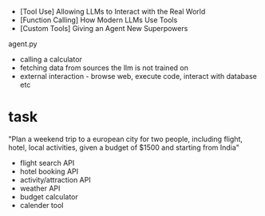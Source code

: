 

- [Tool Use] Allowing LLMs to Interact with the Real World
- [Function Calling] How Modern LLMs Use Tools
- [Custom Tools] Giving an Agent New Superpowers

agent.py

- calling a calculator
- fetching data from sources the llm is not trained on
- external interaction - browse web, execute code, interact with database etc



# task
"Plan a weekend trip to a european city for two people, including flight, hotel, local activities, given a budget of $1500 and starting from India"

- flight search API
- hotel booking API
- activity/attraction API
- weather API
- budget calculator
- calender tool
